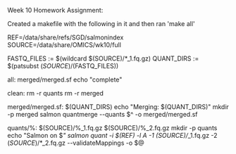 Week 10 Homework Assignment:

Created a makefile with the following in it and then ran 'make all'

REF=/data/share/refs/SGD/salmonindex
SOURCE=/data/share/OMICS/wk10/full


FASTQ_FILES := $(wildcard $(SOURCE)/*_1.fq.gz)
QUANT_DIRS := $(patsubst $(SOURCE)/%_1.fq.gz,quants/%,$(FASTQ_FILES))

all: merged/merged.sf
	echo "complete"

clean:
	rm -r quants
	rm -r merged

merged/merged.sf: $(QUANT_DIRS)
	echo "Merging: $(QUANT_DIRS)"
	mkdir -p merged
	salmon quantmerge --quants $^ -o merged/merged.sf

quants/%: $(SOURCE)/%_1.fq.gz $(SOURCE)/%_2.fq.gz
	mkdir -p quants
	echo "Salmon on $*"
	salmon quant -i $(REF) -l A -1 $(SOURCE)/$*_1.fq.gz -2 $(SOURCE)/$*_2.fq.gz --validateMappings -o $@
